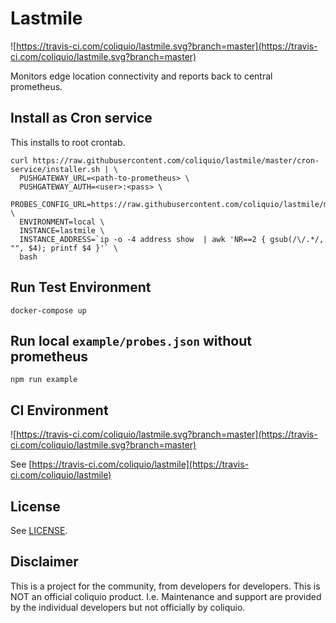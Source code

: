 # Lastmile

![https://travis-ci.com/coliquio/lastmile.svg?branch=master](https://travis-ci.com/coliquio/lastmile.svg?branch=master)

Monitors edge location connectivity and reports back to central prometheus.

## Install as Cron service

This installs to root crontab.

    curl https://raw.githubusercontent.com/coliquio/lastmile/master/cron-service/installer.sh | \
      PUSHGATEWAY_URL=<path-to-prometheus> \
      PUSHGATEWAY_AUTH=<user>:<pass> \
      PROBES_CONFIG_URL=https://raw.githubusercontent.com/coliquio/lastmile/master/example/probes.json \
      ENVIRONMENT=local \
      INSTANCE=lastmile \
      INSTANCE_ADDRESS=`ip -o -4 address show  | awk 'NR==2 { gsub(/\/.*/, "", $4); printf $4 }'` \
      bash

## Run Test Environment

    docker-compose up

## Run local `example/probes.json` without prometheus

    npm run example

## CI Environment

![https://travis-ci.com/coliquio/lastmile.svg?branch=master](https://travis-ci.com/coliquio/lastmile.svg?branch=master)

See [https://travis-ci.com/coliquio/lastmile](https://travis-ci.com/coliquio/lastmile)

## License

See [LICENSE](LICENSE).

## Disclaimer

This is a project for the community, from developers for developers. This is NOT an official coliquio product. I.e. Maintenance and support are provided by the individual developers but not officially by coliquio.
